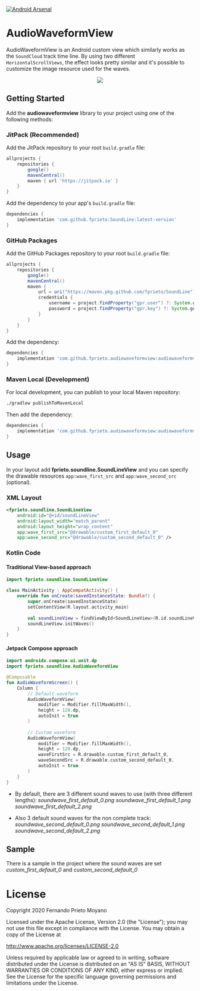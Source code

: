 [![Android Arsenal]( https://img.shields.io/badge/Android%20Arsenal-SoundLine-green.svg?style=flat )]( https://android-arsenal.com/details/1/8033 )
# AudioWaveformView

AudioWaveformView is an Android custom view which similarly works as the `SoundCloud` track time line.
By using two different `HorizontalScrollViews`, the effect looks pretty similar and it's possible to customize the image resource used for the waves.

<p align="center">
    <img src="art/SoundLine.gif"/>
</p>

## Getting Started

Add the **audiowaveformview** library to your project using one of the following methods:

### JitPack (Recommended)

Add the JitPack repository to your root `build.gradle` file:

```gradle
allprojects {
    repositories {
        google()
        mavenCentral()
        maven { url 'https://jitpack.io' }
    }
}
```

Add the dependency to your app's `build.gradle` file:

```gradle
dependencies {
    implementation 'com.github.fprieto:SoundLine:latest-version'
}
```

### GitHub Packages

Add the GitHub Packages repository to your root `build.gradle` file:

```gradle
allprojects {
    repositories {
        google()
        mavenCentral()
        maven {
            url = uri("https://maven.pkg.github.com/fprieto/SoundLine")
            credentials {
                username = project.findProperty("gpr.user") ?: System.getenv("USERNAME")
                password = project.findProperty("gpr.key") ?: System.getenv("TOKEN")
            }
        }
    }
}
```

Add the dependency:

```gradle
dependencies {
    implementation 'com.github.fprieto.audiowaveformview:audiowaveformview:latest-version'
}
```

### Maven Local (Development)

For local development, you can publish to your local Maven repository:

```bash
./gradlew publishToMavenLocal
```

Then add the dependency:

```gradle
dependencies {
    implementation 'com.github.fprieto.audiowaveformview:audiowaveformview:1.0.0'
}
```

## Usage

In your layout add **fprieto.soundline.SoundLineView** and you can specify the drawable resources ```app:wave_first_src``` and ```app:wave_second_src``` (optional).

### XML Layout

```xml
<fprieto.soundline.SoundLineView
    android:id="@+id/soundLineView"
    android:layout_width="match_parent"
    android:layout_height="wrap_content"
    app:wave_first_src="@drawable/custom_first_default_0"
    app:wave_second_src="@drawable/custom_second_default_0" />
```

### Kotlin Code

#### Traditional View-based approach
```kotlin
import fprieto.soundline.SoundLineView

class MainActivity : AppCompatActivity() {
    override fun onCreate(savedInstanceState: Bundle?) {
        super.onCreate(savedInstanceState)
        setContentView(R.layout.activity_main)
        
        val soundLineView = findViewById<SoundLineView>(R.id.soundLineView)
        soundLineView.initWaves()
    }
}
```

#### Jetpack Compose approach
```kotlin
import androidx.compose.ui.unit.dp
import fprieto.soundline.AudioWaveformView

@Composable
fun AudioWaveformScreen() {
    Column {
        // Default waveform
        AudioWaveformView(
            modifier = Modifier.fillMaxWidth(),
            height = 120.dp,
            autoInit = true
        )
        
        // Custom waveform
        AudioWaveformView(
            modifier = Modifier.fillMaxWidth(),
            height = 120.dp,
            waveFirstSrc = R.drawable.custom_first_default_0,
            waveSecondSrc = R.drawable.custom_second_default_0,
            autoInit = true
        )
    }
}
```

- By default, there are 3 different sound waves to use (with three different lengths):
*soundwave_first_default_0.png
soundwave_first_default_1.png
soundwave_first_default_2.png*

- Also 3 default sound waves for the non complete track:
*soundwave_second_default_0.png
soundwave_second_default_1.png
soundwave_second_default_2.png*

## Sample

There is a sample in the project where the sound waves are set *custom_first_default_0* and *custom_second_default_0*


#  License

Copyright 2020 Fernando Prieto Moyano

Licensed under the Apache License, Version 2.0 (the "License");
you may not use this file except in compliance with the License.
You may obtain a copy of the License at

   http://www.apache.org/licenses/LICENSE-2.0

Unless required by applicable law or agreed to in writing, software
distributed under the License is distributed on an "AS IS" BASIS,
WITHOUT WARRANTIES OR CONDITIONS OF ANY KIND, either express or implied.
See the License for the specific language governing permissions and
limitations under the License.


